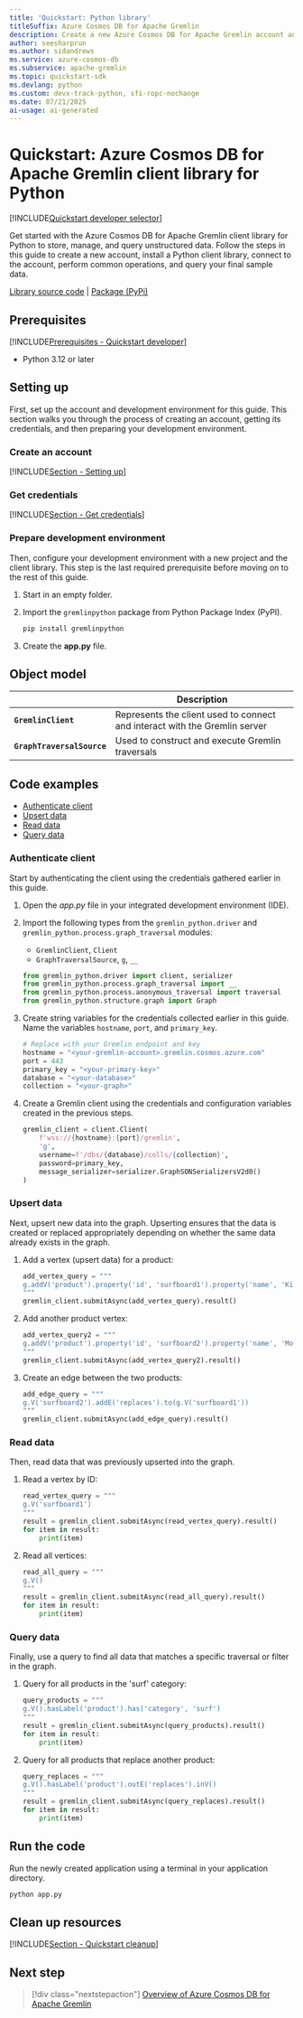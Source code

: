 ```yaml
---
title: 'Quickstart: Python library'
titleSuffix: Azure Cosmos DB for Apache Gremlin
description: Create a new Azure Cosmos DB for Apache Gremlin account and connect using the Python library in this quickstart.
author: seesharprun
ms.author: sidandrews
ms.service: azure-cosmos-db
ms.subservice: apache-gremlin
ms.topic: quickstart-sdk
ms.devlang: python
ms.custom: devx-track-python, sfi-ropc-nochange
ms.date: 07/21/2025
ai-usage: ai-generated
---
```


# Quickstart: Azure Cosmos DB for Apache Gremlin client library for Python

[!INCLUDE[Quickstart developer selector](includes/selector-quickstart-developer.md)]

Get started with the Azure Cosmos DB for Apache Gremlin client library for Python to store, manage, and query unstructured data. Follow the steps in this guide to create a new account, install a Python client library, connect to the account, perform common operations, and query your final sample data.

[Library source code](https://github.com/apache/tinkerpop/tree/master/gremlin-python/src/main/python) | [Package (PyPi)](https://pypi.org/project/gremlinpython/)

## Prerequisites

[!INCLUDE[Prerequisites - Quickstart developer](../includes/prerequisites-quickstart-developer.md)]

- Python 3.12 or later

## Setting up

First, set up the account and development environment for this guide. This section walks you through the process of creating an account, getting its credentials, and then preparing your development environment.

### Create an account

[!INCLUDE[Section - Setting up](includes/section-quickstart-provision.md)]

### Get credentials

[!INCLUDE[Section - Get credentials](includes/section-quickstart-credentials.md)]

### Prepare development environment

Then, configure your development environment with a new project and the client library. This step is the last required prerequisite before moving on to the rest of this guide.

1. Start in an empty folder.

1. Import the `gremlinpython` package from Python Package Index (PyPI).

    ```bash
    pip install gremlinpython
    ```

1. Create the **app.py** file.

## Object model

| | Description |
| --- | --- |
| **`GremlinClient`** | Represents the client used to connect and interact with the Gremlin server |
| **`GraphTraversalSource`** | Used to construct and execute Gremlin traversals |

## Code examples

- [Authenticate client](#authenticate-client)
- [Upsert data](#upsert-data)
- [Read data](#read-data)
- [Query data](#query-data)

### Authenticate client

Start by authenticating the client using the credentials gathered earlier in this guide.

1. Open the *app.py* file in your integrated development environment (IDE).

1. Import the following types from the `gremlin_python.driver` and `gremlin_python.process.graph_traversal` modules:
    - `GremlinClient`, `Client`
    - `GraphTraversalSource`, `g`, `__`

    ```python
    from gremlin_python.driver import client, serializer
    from gremlin_python.process.graph_traversal import __
    from gremlin_python.process.anonymous_traversal import traversal
    from gremlin_python.structure.graph import Graph
    ```

1. Create string variables for the credentials collected earlier in this guide. Name the variables `hostname`, `port`, and `primary_key`.

    ```python
    # Replace with your Gremlin endpoint and key
    hostname = "<your-gremlin-account>.gremlin.cosmos.azure.com"
    port = 443
    primary_key = "<your-primary-key>"
    database = "<your-database>"
    collection = "<your-graph>"
    ```

1. Create a Gremlin client using the credentials and configuration variables created in the previous steps.

    ```python
    gremlin_client = client.Client(
        f'wss://{hostname}:{port}/gremlin',
        'g',
        username=f'/dbs/{database}/colls/{collection}',
        password=primary_key,
        message_serializer=serializer.GraphSONSerializersV2d0()
    )
    ```

### Upsert data

Next, upsert new data into the graph. Upserting ensures that the data is created or replaced appropriately depending on whether the same data already exists in the graph.

1. Add a vertex (upsert data) for a product:

    ```python
    add_vertex_query = """
    g.addV('product').property('id', 'surfboard1').property('name', 'Kiama classic surfboard').property('category', 'surf').property('price', 699.99)
    """
    gremlin_client.submitAsync(add_vertex_query).result()
    ```

1. Add another product vertex:

    ```python
    add_vertex_query2 = """
    g.addV('product').property('id', 'surfboard2').property('name', 'Montau Turtle Surfboard').property('category', 'surf').property('price', 799.99)
    """
    gremlin_client.submitAsync(add_vertex_query2).result()
    ```

1. Create an edge between the two products:

    ```python
    add_edge_query = """
    g.V('surfboard2').addE('replaces').to(g.V('surfboard1'))
    """
    gremlin_client.submitAsync(add_edge_query).result()
    ```

### Read data

Then, read data that was previously upserted into the graph.

1. Read a vertex by ID:

    ```python
    read_vertex_query = """
    g.V('surfboard1')
    """
    result = gremlin_client.submitAsync(read_vertex_query).result()
    for item in result:
        print(item)
    ```

1. Read all vertices:

    ```python
    read_all_query = """
    g.V()
    """
    result = gremlin_client.submitAsync(read_all_query).result()
    for item in result:
        print(item)
    ```

### Query data

Finally, use a query to find all data that matches a specific traversal or filter in the graph.

1. Query for all products in the 'surf' category:

    ```python
    query_products = """
    g.V().hasLabel('product').has('category', 'surf')
    """
    result = gremlin_client.submitAsync(query_products).result()
    for item in result:
        print(item)
    ```

1. Query for all products that replace another product:

    ```python
    query_replaces = """
    g.V().hasLabel('product').outE('replaces').inV()
    """
    result = gremlin_client.submitAsync(query_replaces).result()
    for item in result:
        print(item)
    ```

## Run the code

Run the newly created application using a terminal in your application directory.

```bash
python app.py
```

## Clean up resources

[!INCLUDE[Section - Quickstart cleanup](includes/section-quickstart-cleanup.md)]

## Next step

> [!div class="nextstepaction"]
> [Overview of Azure Cosmos DB for Apache Gremlin](introduction.md)
